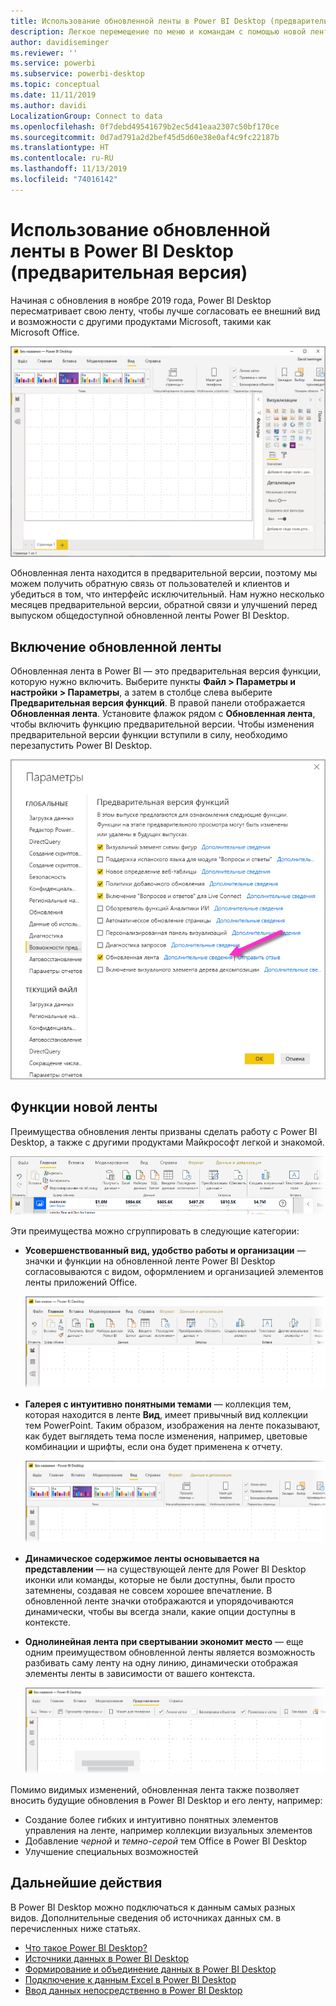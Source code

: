 ```yaml
---
title: Использование обновленной ленты в Power BI Desktop (предварительная версия)
description: Легкое перемещение по меню и командам с помощью новой ленты в Power BI Desktop
author: davidiseminger
ms.reviewer: ''
ms.service: powerbi
ms.subservice: powerbi-desktop
ms.topic: conceptual
ms.date: 11/11/2019
ms.author: davidi
LocalizationGroup: Connect to data
ms.openlocfilehash: 0f7debd49541679b2ec5d41eaa2307c50bf170ce
ms.sourcegitcommit: 0d7ad791a2d2bef45d5d60e38e0af4c9fc22187b
ms.translationtype: HT
ms.contentlocale: ru-RU
ms.lasthandoff: 11/13/2019
ms.locfileid: "74016142"
---
```

# <a name="use-the-updated-ribbon-in-power-bi-desktop-preview"></a>Использование обновленной ленты в Power BI Desktop (предварительная версия)

Начиная с обновления в ноябре 2019 года, Power BI Desktop пересматривает свою ленту, чтобы лучше согласовать ее внешний вид и возможности с другими продуктами Microsoft, такими как Microsoft Office.

![Новая лента в Power BI Desktop](media/desktop-ribbon/desktop-ribbon-02.png)

Обновленная лента находится в предварительной версии, поэтому мы можем получить обратную связь от пользователей и клиентов и убедиться в том, что интерфейс исключительный. Нам нужно несколько месяцев предварительной версии, обратной связи и улучшений перед выпуском общедоступной обновленной ленты Power BI Desktop. 

## <a name="how-to-enable-the-updated-ribbon"></a>Включение обновленной ленты

Обновленная лента в Power BI — это предварительная версия функции, которую нужно включить. Выберите пункты **Файл > Параметры и настройки > Параметры**, а затем в столбце слева выберите **Предварительная версия функций**. В правой панели отображается **Обновленная лента**. Установите флажок рядом с **Обновленная лента**, чтобы включить функцию предварительной версии. Чтобы изменения предварительной версии функции вступили в силу, необходимо перезапустить Power BI Desktop.

![Параметр "Обновленная лента" в Power BI Desktop](media/desktop-ribbon/desktop-ribbon-01.png)


## <a name="features-of-the-new-ribbon"></a>Функции новой ленты

Преимущества обновления ленты призваны сделать работу с Power BI Desktop, а также с другими продуктами Майкрософт легкой и знакомой. 

![Новая лента в Power BI Desktop](media/desktop-ribbon/desktop-ribbon-03.png)

Эти преимущества можно сгруппировать в следующие категории:

* **Усовершенствованный вид, удобство работы и организации** — значки и функции на обновленной ленте Power BI Desktop согласовываются с видом, оформлением и организацией элементов ленты приложений Office.

    ![Улучшенный внешний вид](media/desktop-ribbon/desktop-ribbon-04.png)

* **Галерея с интуитивно понятными темами** — коллекция тем, которая находится в ленте **Вид**, имеет привычный вид коллекции тем PowerPoint. Таким образом, изображения на ленте показывают, как будет выглядеть тема после изменения, например, цветовые комбинации и шрифты, если она будет применена к отчету. 

    ![Лучшие темы](media/desktop-ribbon/desktop-ribbon-05.png)

* **Динамическое содержимое ленты основывается на представлении** — на существующей ленте для Power BI Desktop иконки или команды, которые не были доступны, были просто затемнены, создавая не совсем хорошее впечатление. В обновленной ленте значки отображаются и упорядочиваются динамически, чтобы вы всегда знали, какие опции доступны в контексте.

* **Однолинейная лента при свертывании экономит место** — еще одним преимуществом обновленной ленты является возможность разбивать саму ленту на одну линию, динамически отображая элементы ленты в зависимости от вашего контекста. 

    ![Лучшие темы](media/desktop-ribbon/desktop-ribbon-06.png)

Помимо видимых изменений, обновленная лента также позволяет вносить будущие обновления в Power BI Desktop и его ленту, например:

* Создание более гибких и интуитивно понятных элементов управления на ленте, например коллекции визуальных элементов
* Добавление *черной* и *темно-серой* тем Office в Power BI Desktop
* Улучшение специальных возможностей


## <a name="next-steps"></a>Дальнейшие действия
В Power BI Desktop можно подключаться к данным самых разных видов. Дополнительные сведения об источниках данных см. в перечисленных ниже статьях.

* [Что такое Power BI Desktop?](desktop-what-is-desktop.md)
* [Источники данных в Power BI Desktop](desktop-data-sources.md)
* [Формирование и объединение данных в Power BI Desktop](desktop-shape-and-combine-data.md)
* [Подключение к данным Excel в Power BI Desktop](desktop-connect-excel.md)   
* [Ввод данных непосредственно в Power BI Desktop](desktop-enter-data-directly-into-desktop.md)   

